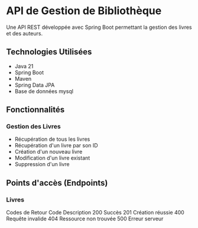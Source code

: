 # API de Gestion de Bibliothèque

Une API REST développée avec Spring Boot permettant la gestion des livres et des auteurs.

## Technologies Utilisées

- Java 21
- Spring Boot
- Maven
- Spring Data JPA
- Base de données mysql

## Fonctionnalités

### Gestion des Livres

- Récupération de tous les livres
- Récupération d'un livre par son ID
- Création d'un nouveau livre
- Modification d'un livre existant
- Suppression d'un livre

## Points d'accès (Endpoints)

### Livres

Codes de Retour
Code
Description
200
Succès
201
Création réussie
400
Requête invalide
404
Ressource non trouvée
500
Erreur serveur

